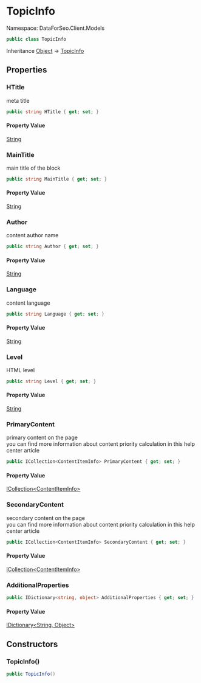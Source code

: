 # TopicInfo

Namespace: DataForSeo.Client.Models

```csharp
public class TopicInfo
```

Inheritance [Object](https://docs.microsoft.com/en-us/dotnet/api/system.object) → [TopicInfo](./dataforseo.client.models.topicinfo.md)

## Properties

### **HTitle**

meta title

```csharp
public string HTitle { get; set; }
```

#### Property Value

[String](https://docs.microsoft.com/en-us/dotnet/api/system.string)<br>

### **MainTitle**

main title of the block

```csharp
public string MainTitle { get; set; }
```

#### Property Value

[String](https://docs.microsoft.com/en-us/dotnet/api/system.string)<br>

### **Author**

content author name

```csharp
public string Author { get; set; }
```

#### Property Value

[String](https://docs.microsoft.com/en-us/dotnet/api/system.string)<br>

### **Language**

content language

```csharp
public string Language { get; set; }
```

#### Property Value

[String](https://docs.microsoft.com/en-us/dotnet/api/system.string)<br>

### **Level**

HTML level

```csharp
public string Level { get; set; }
```

#### Property Value

[String](https://docs.microsoft.com/en-us/dotnet/api/system.string)<br>

### **PrimaryContent**

primary content on the page
 <br>you can find more information about content priority calculation in this help center article

```csharp
public ICollection<ContentItemInfo> PrimaryContent { get; set; }
```

#### Property Value

[ICollection&lt;ContentItemInfo&gt;](https://docs.microsoft.com/en-us/dotnet/api/system.collections.generic.icollection-1)<br>

### **SecondaryContent**

secondary content on the page
 <br>you can find more information about content priority calculation in this help center article

```csharp
public ICollection<ContentItemInfo> SecondaryContent { get; set; }
```

#### Property Value

[ICollection&lt;ContentItemInfo&gt;](https://docs.microsoft.com/en-us/dotnet/api/system.collections.generic.icollection-1)<br>

### **AdditionalProperties**

```csharp
public IDictionary<string, object> AdditionalProperties { get; set; }
```

#### Property Value

[IDictionary&lt;String, Object&gt;](https://docs.microsoft.com/en-us/dotnet/api/system.collections.generic.idictionary-2)<br>

## Constructors

### **TopicInfo()**

```csharp
public TopicInfo()
```
